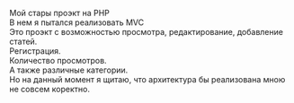 Мой стары проэкт на PHP <br>
В нем я пытался реализовать MVC <br>
Это проэкт с возможностью просмотра, редактирование, добавление статей. <br>
Регистрация. <br>
Количество просмотров. <br>
А также различные категории. <br>
Но на данный момент я щитаю, что архитектура бы реализована мною не совсем коректно. <br>
